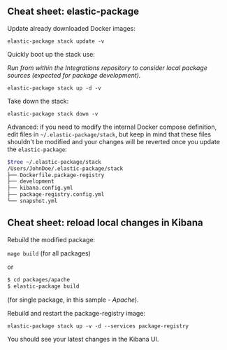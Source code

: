## Cheat sheet: elastic-package

Update already downloaded Docker images:

`elastic-package stack update -v`

Quickly boot up the stack use:

_Run from within the Integrations repository to consider local package sources (expected for package development)._

`elastic-package stack up -d -v`

Take down the stack:

`elastic-package stack down -v`

Advanced: if you need to modify the internal Docker compose definition, edit files in `~/.elastic-package/stack`, but
keep in mind that these files shouldn't be modified and your changes will be reverted once you update the `elastic-package`:

```bash
$tree ~/.elastic-package/stack
/Users/JohnDoe/.elastic-package/stack
├── Dockerfile.package-registry
├── development
├── kibana.config.yml
├── package-registry.config.yml
└── snapshot.yml
```

## Cheat sheet: reload local changes in Kibana

Rebuild the modified package:

`mage build` (for all packages)

or

```bash
$ cd packages/apache
$ elastic-package build
```

(for single package, in this sample - _Apache_).

Rebuild and restart the package-registry image:

`elastic-package stack up -v -d --services package-registry`

You should see your latest changes in the Kibana UI.